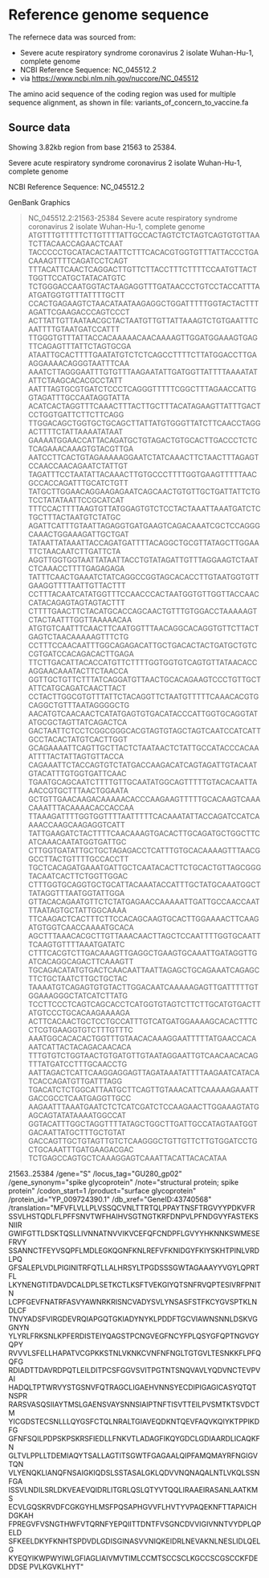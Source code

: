 # Reference genome sequence
The refernece data was sourced from:
* Severe acute respiratory syndrome coronavirus 2 isolate Wuhan-Hu-1, complete genome
* NCBI Reference Sequence: NC_045512.2
* via <https://www.ncbi.nlm.nih.gov/nuccore/NC_045512>

The amino acid sequence of the coding region was used for multiple sequence alignment,
as shown in file:
variants\_of\_concern\_to\_vaccine.fa

## Source data
Showing 3.82kb region from base 21563 to 25384.

Severe acute respiratory syndrome coronavirus 2 isolate Wuhan-Hu-1, complete genome

NCBI Reference Sequence: NC_045512.2

GenBank Graphics

>NC_045512.2:21563-25384 Severe acute respiratory syndrome coronavirus 2 isolate Wuhan-Hu-1, complete genome
ATGTTTGTTTTTCTTGTTTTATTGCCACTAGTCTCTAGTCAGTGTGTTAATCTTACAACCAGAACTCAAT
TACCCCCTGCATACACTAATTCTTTCACACGTGGTGTTTATTACCCTGACAAAGTTTTCAGATCCTCAGT
TTTACATTCAACTCAGGACTTGTTCTTACCTTTCTTTTCCAATGTTACTTGGTTCCATGCTATACATGTC
TCTGGGACCAATGGTACTAAGAGGTTTGATAACCCTGTCCTACCATTTAATGATGGTGTTTATTTTGCTT
CCACTGAGAAGTCTAACATAATAAGAGGCTGGATTTTTGGTACTACTTTAGATTCGAAGACCCAGTCCCT
ACTTATTGTTAATAACGCTACTAATGTTGTTATTAAAGTCTGTGAATTTCAATTTTGTAATGATCCATTT
TTGGGTGTTTATTACCACAAAAACAACAAAAGTTGGATGGAAAGTGAGTTCAGAGTTTATTCTAGTGCGA
ATAATTGCACTTTTGAATATGTCTCTCAGCCTTTTCTTATGGACCTTGAAGGAAAACAGGGTAATTTCAA
AAATCTTAGGGAATTTGTGTTTAAGAATATTGATGGTTATTTTAAAATATATTCTAAGCACACGCCTATT
AATTTAGTGCGTGATCTCCCTCAGGGTTTTTCGGCTTTAGAACCATTGGTAGATTTGCCAATAGGTATTA
ACATCACTAGGTTTCAAACTTTACTTGCTTTACATAGAAGTTATTTGACTCCTGGTGATTCTTCTTCAGG
TTGGACAGCTGGTGCTGCAGCTTATTATGTGGGTTATCTTCAACCTAGGACTTTTCTATTAAAATATAAT
GAAAATGGAACCATTACAGATGCTGTAGACTGTGCACTTGACCCTCTCTCAGAAACAAAGTGTACGTTGA
AATCCTTCACTGTAGAAAAAGGAATCTATCAAACTTCTAACTTTAGAGTCCAACCAACAGAATCTATTGT
TAGATTTCCTAATATTACAAACTTGTGCCCTTTTGGTGAAGTTTTTAACGCCACCAGATTTGCATCTGTT
TATGCTTGGAACAGGAAGAGAATCAGCAACTGTGTTGCTGATTATTCTGTCCTATATAATTCCGCATCAT
TTTCCACTTTTAAGTGTTATGGAGTGTCTCCTACTAAATTAAATGATCTCTGCTTTACTAATGTCTATGC
AGATTCATTTGTAATTAGAGGTGATGAAGTCAGACAAATCGCTCCAGGGCAAACTGGAAAGATTGCTGAT
TATAATTATAAATTACCAGATGATTTTACAGGCTGCGTTATAGCTTGGAATTCTAACAATCTTGATTCTA
AGGTTGGTGGTAATTATAATTACCTGTATAGATTGTTTAGGAAGTCTAATCTCAAACCTTTTGAGAGAGA
TATTTCAACTGAAATCTATCAGGCCGGTAGCACACCTTGTAATGGTGTTGAAGGTTTTAATTGTTACTTT
CCTTTACAATCATATGGTTTCCAACCCACTAATGGTGTTGGTTACCAACCATACAGAGTAGTAGTACTTT
CTTTTGAACTTCTACATGCACCAGCAACTGTTTGTGGACCTAAAAAGTCTACTAATTTGGTTAAAAACAA
ATGTGTCAATTTCAACTTCAATGGTTTAACAGGCACAGGTGTTCTTACTGAGTCTAACAAAAAGTTTCTG
CCTTTCCAACAATTTGGCAGAGACATTGCTGACACTACTGATGCTGTCCGTGATCCACAGACACTTGAGA
TTCTTGACATTACACCATGTTCTTTTGGTGGTGTCAGTGTTATAACACCAGGAACAAATACTTCTAACCA
GGTTGCTGTTCTTTATCAGGATGTTAACTGCACAGAAGTCCCTGTTGCTATTCATGCAGATCAACTTACT
CCTACTTGGCGTGTTTATTCTACAGGTTCTAATGTTTTTCAAACACGTGCAGGCTGTTTAATAGGGGCTG
AACATGTCAACAACTCATATGAGTGTGACATACCCATTGGTGCAGGTATATGCGCTAGTTATCAGACTCA
GACTAATTCTCCTCGGCGGGCACGTAGTGTAGCTAGTCAATCCATCATTGCCTACACTATGTCACTTGGT
GCAGAAAATTCAGTTGCTTACTCTAATAACTCTATTGCCATACCCACAAATTTTACTATTAGTGTTACCA
CAGAAATTCTACCAGTGTCTATGACCAAGACATCAGTAGATTGTACAATGTACATTTGTGGTGATTCAAC
TGAATGCAGCAATCTTTTGTTGCAATATGGCAGTTTTTGTACACAATTAAACCGTGCTTTAACTGGAATA
GCTGTTGAACAAGACAAAAACACCCAAGAAGTTTTTGCACAAGTCAAACAAATTTACAAAACACCACCAA
TTAAAGATTTTGGTGGTTTTAATTTTTCACAAATATTACCAGATCCATCAAAACCAAGCAAGAGGTCATT
TATTGAAGATCTACTTTTCAACAAAGTGACACTTGCAGATGCTGGCTTCATCAAACAATATGGTGATTGC
CTTGGTGATATTGCTGCTAGAGACCTCATTTGTGCACAAAAGTTTAACGGCCTTACTGTTTTGCCACCTT
TGCTCACAGATGAAATGATTGCTCAATACACTTCTGCACTGTTAGCGGGTACAATCACTTCTGGTTGGAC
CTTTGGTGCAGGTGCTGCATTACAAATACCATTTGCTATGCAAATGGCTTATAGGTTTAATGGTATTGGA
GTTACACAGAATGTTCTCTATGAGAACCAAAAATTGATTGCCAACCAATTTAATAGTGCTATTGGCAAAA
TTCAAGACTCACTTTCTTCCACAGCAAGTGCACTTGGAAAACTTCAAGATGTGGTCAACCAAAATGCACA
AGCTTTAAACACGCTTGTTAAACAACTTAGCTCCAATTTTGGTGCAATTTCAAGTGTTTTAAATGATATC
CTTTCACGTCTTGACAAAGTTGAGGCTGAAGTGCAAATTGATAGGTTGATCACAGGCAGACTTCAAAGTT
TGCAGACATATGTGACTCAACAATTAATTAGAGCTGCAGAAATCAGAGCTTCTGCTAATCTTGCTGCTAC
TAAAATGTCAGAGTGTGTACTTGGACAATCAAAAAGAGTTGATTTTTGTGGAAAGGGCTATCATCTTATG
TCCTTCCCTCAGTCAGCACCTCATGGTGTAGTCTTCTTGCATGTGACTTATGTCCCTGCACAAGAAAAGA
ACTTCACAACTGCTCCTGCCATTTGTCATGATGGAAAAGCACACTTTCCTCGTGAAGGTGTCTTTGTTTC
AAATGGCACACACTGGTTTGTAACACAAAGGAATTTTTATGAACCACAAATCATTACTACAGACAACACA
TTTGTGTCTGGTAACTGTGATGTTGTAATAGGAATTGTCAACAACACAGTTTATGATCCTTTGCAACCTG
AATTAGACTCATTCAAGGAGGAGTTAGATAAATATTTTAAGAATCATACATCACCAGATGTTGATTTAGG
TGACATCTCTGGCATTAATGCTTCAGTTGTAAACATTCAAAAAGAAATTGACCGCCTCAATGAGGTTGCC
AAGAATTTAAATGAATCTCTCATCGATCTCCAAGAACTTGGAAAGTATGAGCAGTATATAAAATGGCCAT
GGTACATTTGGCTAGGTTTTATAGCTGGCTTGATTGCCATAGTAATGGTGACAATTATGCTTTGCTGTAT
GACCAGTTGCTGTAGTTGTCTCAAGGGCTGTTGTTCTTGTGGATCCTGCTGCAAATTTGATGAAGACGAC
TCTGAGCCAGTGCTCAAAGGAGTCAAATTACATTACACATAA


21563..25384
/gene="S"
/locus_tag="GU280_gp02"
/gene_synonym="spike glycoprotein"
/note="structural protein; spike protein"
/codon_start=1
/product="surface glycoprotein"
/protein_id="YP_009724390.1"
/db_xref="GeneID:43740568"
/translation="MFVFLVLLPLVSSQCVNLTTRTQLPPAYTNSFTRGVYYPDKVFR
SSVLHSTQDLFLPFFSNVTWFHAIHVSGTNGTKRFDNPVLPFNDGVYFASTEKSNIIR
GWIFGTTLDSKTQSLLIVNNATNVVIKVCEFQFCNDPFLGVYYHKNNKSWMESEFRVY
SSANNCTFEYVSQPFLMDLEGKQGNFKNLREFVFKNIDGYFKIYSKHTPINLVRDLPQ
GFSALEPLVDLPIGINITRFQTLLALHRSYLTPGDSSSGWTAGAAAYYVGYLQPRTFL
LKYNENGTITDAVDCALDPLSETKCTLKSFTVEKGIYQTSNFRVQPTESIVRFPNITN
LCPFGEVFNATRFASVYAWNRKRISNCVADYSVLYNSASFSTFKCYGVSPTKLNDLCF
TNVYADSFVIRGDEVRQIAPGQTGKIADYNYKLPDDFTGCVIAWNSNNLDSKVGGNYN
YLYRLFRKSNLKPFERDISTEIYQAGSTPCNGVEGFNCYFPLQSYGFQPTNGVGYQPY
RVVVLSFELLHAPATVCGPKKSTNLVKNKCVNFNFNGLTGTGVLTESNKKFLPFQQFG
RDIADTTDAVRDPQTLEILDITPCSFGGVSVITPGTNTSNQVAVLYQDVNCTEVPVAI
HADQLTPTWRVYSTGSNVFQTRAGCLIGAEHVNNSYECDIPIGAGICASYQTQTNSPR
RARSVASQSIIAYTMSLGAENSVAYSNNSIAIPTNFTISVTTEILPVSMTKTSVDCTM
YICGDSTECSNLLLQYGSFCTQLNRALTGIAVEQDKNTQEVFAQVKQIYKTPPIKDFG
GFNFSQILPDPSKPSKRSFIEDLLFNKVTLADAGFIKQYGDCLGDIAARDLICAQKFN
GLTVLPPLLTDEMIAQYTSALLAGTITSGWTFGAGAALQIPFAMQMAYRFNGIGVTQN
VLYENQKLIANQFNSAIGKIQDSLSSTASALGKLQDVVNQNAQALNTLVKQLSSNFGA
ISSVLNDILSRLDKVEAEVQIDRLITGRLQSLQTYVTQQLIRAAEIRASANLAATKMS
ECVLGQSKRVDFCGKGYHLMSFPQSAPHGVVFLHVTYVPAQEKNFTTAPAICHDGKAH
FPREGVFVSNGTHWFVTQRNFYEPQIITTDNTFVSGNCDVVIGIVNNTVYDPLQPELD
SFKEELDKYFKNHTSPDVDLGDISGINASVVNIQKEIDRLNEVAKNLNESLIDLQELG
KYEQYIKWPWYIWLGFIAGLIAIVMVTIMLCCMTSCCSCLKGCCSCGSCCKFDEDDSE
PVLKGVKLHYT"

